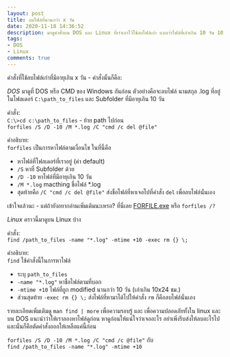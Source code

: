 ```yaml
---
layout: post
title: ลบไฟล์ที่นานกว่า x วัน
date: 2020-11-18 14:36:52
description: มาดูคำสั่งบน DOS และ Linux ที่เราเอาไว้ใช้ลบไฟล์เก่า แบบว่าไฟล์ที่เก่าเกิน 10 วัน 100 วันอะไรแบบนี้ - คำสั่งนั้นคือ?
tags:
- DOS
- Linux
comments: true
---
```

คำสั่งที่ใช้ลบไฟล์เก่าที่มีอายุเกิน x วัน - คำสั่งนั้นก็คือ:

*DOS* มาดูที่ DOS หรือ CMD ของ Windows กันก่อน ตัวอย่างคือจะลบไฟล์ นามสกุล .log ที่อยู่ในโฟลเดอร์ `C:\path_to_files` และ Subfolder ที่มีอายุเกิน 10 วัน

คำสั่ง:  
`C:\>cd c:\path_to_files` - ย้าย path ไปก่อน  
`forfiles /S /D -10 /M *.log /C "cmd /c del @file"`

คำอธิบาย:  
`forfiles` เป็นการหาไฟล์ตามเงื่อนไข ในที่นี้คือ
- หาไฟล์ที่โฟลเดอร์ที่เราอยู่ (ค่า default)
- `/S` หาที่ Subfolder ด้วย
- `/D -10` หาไฟล์ที่มีอายุเกิน 10 วัน
- `/M *.log` macthing ชื่อไฟล์ *.log
- สุดท้ายคือ `/C "cmd /c del @file"` ส่งชื่อไฟล์ที่หาเจอไปที่คำสั่ง `del` เพื่อลบไฟล์นั่นเอง

เข้าใจแล้วนะ - แต่ถ้ายังอยากอ่านเพิ่มเติมนะเหรอ? ที่นี่เลย [FORFILE.exe](https://ss64.com/nt/forfiles.html) หรือ `forfiles /?`

*Linux* คราวนี้มาดูบน Linux บ้าง

คำสั่ง:  
`find /path_to_files -name "*.log" -mtime +10 -exec rm {} \;`

คำอธิบาย:  
`find` ใช้คำสั่งนี้ในการหาไฟล์
- ระบุ `path_to_files`
- `-name "*.log"` หาชื่อไฟล์ตามที่บอก
- `-mtime +10` ไฟล์ที่ถูก modified นานกว่า 10 วัน (เก่าเกิน 10x24 ชม.)
- ส่วนสุดท้าย `-exec rm {} \;` ส่งไฟล์ที่หามาได้ไปให้คำสั่ง `rm` ก็คือลบไฟล์นั่นเอง

รายละเอียดเพิ่มเติมดู `man find | more` เพื่อความรอบรู้ และ เพื่อความปลอดภัยทั้งใน linux และบน DOS แนะนำว่าให้เราลองหาไฟล์ดูก่อน หาดูก่อนให้แน่ใจว่าเจออะไร อย่าเพิ่งรีบส่งให้ลบอะไรไป และนั่นก็คือตัดคำสั่งออกให้เหลือแค่นี้ก่อน

`forfiles /S /D -10 /M *.log /C "cmd /c @file"` กับ  
`find /path_to_files -name "*.log" -mtime +10`
